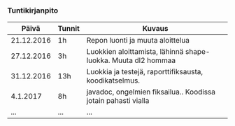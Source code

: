 ### Tuntikirjanpito
Päivä | Tunnit | Kuvaus
--------------- | ----- | ------
21.12.2016 | 1h | Repon luonti ja muuta aloittelua
27.12.2016 | 3h | Luokkien aloittamista, lähinnä shape-luokka. Muuta dl2 hommaa
31.12.2016 | 13h | Luokkia ja testejä, raporttifiksausta, koodikatselmus. 
4.1.2017 | 8h | javadoc, ongelmien fiksailua.. Koodissa jotain pahasti vialla
... | ... | ...
